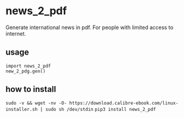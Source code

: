 # news_2_pdf

Generate international news in pdf. For people with limited access to internet.

## usage

```
import news_2_pdf
new_2_pdg.gen()
```

## how to install

`sudo -v && wget -nv -O- https://download.calibre-ebook.com/linux-installer.sh | sudo sh /dev/stdin` 
`pip3 install news_2_pdf`